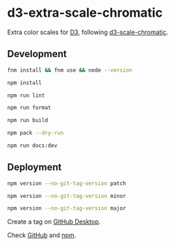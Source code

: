 # d3-extra-scale-chromatic

Extra color scales for [D3](https://d3js.org/), following [d3-scale-chromatic](https://github.com/d3/d3-scale-chromatic/tree/main).

## Development

```bash
fnm install && fnm use && node --version
```

```bash
npm install
```

```bash
npm run lint
```

```bash
npm run format
```

```bash
npm run build
```

```bash
npm pack --dry-run
```

```bash
npm run docs:dev
```

## Deployment

```bash
npm version --no-git-tag-version patch
```

```bash
npm version --no-git-tag-version minor
```

```bash
npm version --no-git-tag-version major
```

Create a tag on [GitHub Desktop](https://github.blog/2020-05-12-create-and-push-tags-in-the-latest-github-desktop-2-5-release/).

Check [GitHub](https://github.com/joaopalmeiro/d3-extra-scale-chromatic/actions) and [npm](https://www.npmjs.com/package/d3-extra-scale-chromatic).
